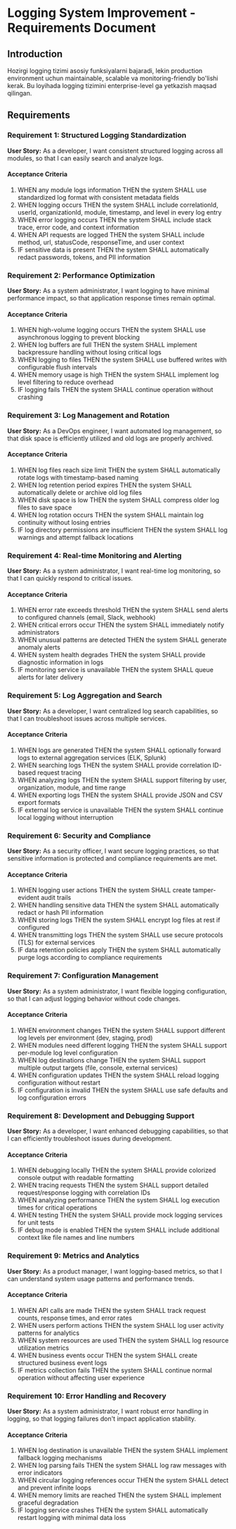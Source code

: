 # Logging System Improvement - Requirements Document

## Introduction

Hozirgi logging tizimi asosiy funksiyalarni bajaradi, lekin production environment uchun maintainable, scalable va monitoring-friendly bo'lishi kerak. Bu loyihada logging tizimini enterprise-level ga yetkazish maqsad qilingan.

## Requirements

### Requirement 1: Structured Logging Standardization

**User Story:** As a developer, I want consistent structured logging across all modules, so that I can easily search and analyze logs.

#### Acceptance Criteria

1. WHEN any module logs information THEN the system SHALL use standardized log format with consistent metadata fields
2. WHEN logging occurs THEN the system SHALL include correlationId, userId, organizationId, module, timestamp, and level in every log entry
3. WHEN error logging occurs THEN the system SHALL include stack trace, error code, and context information
4. WHEN API requests are logged THEN the system SHALL include method, url, statusCode, responseTime, and user context
5. IF sensitive data is present THEN the system SHALL automatically redact passwords, tokens, and PII information

### Requirement 2: Performance Optimization

**User Story:** As a system administrator, I want logging to have minimal performance impact, so that application response times remain optimal.

#### Acceptance Criteria

1. WHEN high-volume logging occurs THEN the system SHALL use asynchronous logging to prevent blocking
2. WHEN log buffers are full THEN the system SHALL implement backpressure handling without losing critical logs
3. WHEN logging to files THEN the system SHALL use buffered writes with configurable flush intervals
4. WHEN memory usage is high THEN the system SHALL implement log level filtering to reduce overhead
5. IF logging fails THEN the system SHALL continue operation without crashing

### Requirement 3: Log Management and Rotation

**User Story:** As a DevOps engineer, I want automated log management, so that disk space is efficiently utilized and old logs are properly archived.

#### Acceptance Criteria

1. WHEN log files reach size limit THEN the system SHALL automatically rotate logs with timestamp-based naming
2. WHEN log retention period expires THEN the system SHALL automatically delete or archive old log files
3. WHEN disk space is low THEN the system SHALL compress older log files to save space
4. WHEN log rotation occurs THEN the system SHALL maintain log continuity without losing entries
5. IF log directory permissions are insufficient THEN the system SHALL log warnings and attempt fallback locations

### Requirement 4: Real-time Monitoring and Alerting

**User Story:** As a system administrator, I want real-time log monitoring, so that I can quickly respond to critical issues.

#### Acceptance Criteria

1. WHEN error rate exceeds threshold THEN the system SHALL send alerts to configured channels (email, Slack, webhook)
2. WHEN critical errors occur THEN the system SHALL immediately notify administrators
3. WHEN unusual patterns are detected THEN the system SHALL generate anomaly alerts
4. WHEN system health degrades THEN the system SHALL provide diagnostic information in logs
5. IF monitoring service is unavailable THEN the system SHALL queue alerts for later delivery

### Requirement 5: Log Aggregation and Search

**User Story:** As a developer, I want centralized log search capabilities, so that I can troubleshoot issues across multiple services.

#### Acceptance Criteria

1. WHEN logs are generated THEN the system SHALL optionally forward logs to external aggregation services (ELK, Splunk)
2. WHEN searching logs THEN the system SHALL provide correlation ID-based request tracing
3. WHEN analyzing logs THEN the system SHALL support filtering by user, organization, module, and time range
4. WHEN exporting logs THEN the system SHALL provide JSON and CSV export formats
5. IF external log service is unavailable THEN the system SHALL continue local logging without interruption

### Requirement 6: Security and Compliance

**User Story:** As a security officer, I want secure logging practices, so that sensitive information is protected and compliance requirements are met.

#### Acceptance Criteria

1. WHEN logging user actions THEN the system SHALL create tamper-evident audit trails
2. WHEN handling sensitive data THEN the system SHALL automatically redact or hash PII information
3. WHEN storing logs THEN the system SHALL encrypt log files at rest if configured
4. WHEN transmitting logs THEN the system SHALL use secure protocols (TLS) for external services
5. IF data retention policies apply THEN the system SHALL automatically purge logs according to compliance requirements

### Requirement 7: Configuration Management

**User Story:** As a system administrator, I want flexible logging configuration, so that I can adjust logging behavior without code changes.

#### Acceptance Criteria

1. WHEN environment changes THEN the system SHALL support different log levels per environment (dev, staging, prod)
2. WHEN modules need different logging THEN the system SHALL support per-module log level configuration
3. WHEN log destinations change THEN the system SHALL support multiple output targets (file, console, external services)
4. WHEN configuration updates THEN the system SHALL reload logging configuration without restart
5. IF configuration is invalid THEN the system SHALL use safe defaults and log configuration errors

### Requirement 8: Development and Debugging Support

**User Story:** As a developer, I want enhanced debugging capabilities, so that I can efficiently troubleshoot issues during development.

#### Acceptance Criteria

1. WHEN debugging locally THEN the system SHALL provide colorized console output with readable formatting
2. WHEN tracing requests THEN the system SHALL support detailed request/response logging with correlation IDs
3. WHEN analyzing performance THEN the system SHALL log execution times for critical operations
4. WHEN testing THEN the system SHALL provide mock logging services for unit tests
5. IF debug mode is enabled THEN the system SHALL include additional context like file names and line numbers

### Requirement 9: Metrics and Analytics

**User Story:** As a product manager, I want logging-based metrics, so that I can understand system usage patterns and performance trends.

#### Acceptance Criteria

1. WHEN API calls are made THEN the system SHALL track request counts, response times, and error rates
2. WHEN users perform actions THEN the system SHALL log user activity patterns for analytics
3. WHEN system resources are used THEN the system SHALL log resource utilization metrics
4. WHEN business events occur THEN the system SHALL create structured business event logs
5. IF metrics collection fails THEN the system SHALL continue normal operation without affecting user experience

### Requirement 10: Error Handling and Recovery

**User Story:** As a system administrator, I want robust error handling in logging, so that logging failures don't impact application stability.

#### Acceptance Criteria

1. WHEN log destination is unavailable THEN the system SHALL implement fallback logging mechanisms
2. WHEN log parsing fails THEN the system SHALL log raw messages with error indicators
3. WHEN circular logging references occur THEN the system SHALL detect and prevent infinite loops
4. WHEN memory limits are reached THEN the system SHALL implement graceful degradation
5. IF logging service crashes THEN the system SHALL automatically restart logging with minimal data loss